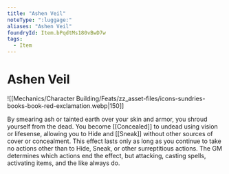 ```yaml
---
title: "Ashen Veil"
noteType: ":luggage:"
aliases: "Ashen Veil"
foundryId: Item.bPqdtMs180vBwD7w
tags:
  - Item
---
```


# Ashen Veil
![[Mechanics/Character Building/Feats/zz_asset-files/icons-sundries-books-book-red-exclamation.webp|150]]

By smearing ash or tainted earth over your skin and armor, you shroud yourself from the dead. You become [[Concealed]] to undead using vision or lifesense, allowing you to Hide and [[Sneak]] without other sources of cover or concealment. This effect lasts only as long as you continue to take no actions other than to Hide, Sneak, or other surreptitious actions. The GM determines which actions end the effect, but attacking, casting spells, activating items, and the like always do.
